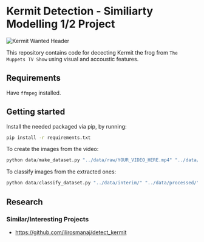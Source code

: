 # Kermit Detection - Similiarty Modelling 1/2 Project

![Kermit Wanted Header](https://vignette.wikia.nocookie.net/muppet/images/0/05/Iflorist_1.jpg)

This repository contains code for dececting Kermit the frog from `The Muppets TV Show` using visual and accoustic features.

## Requirements

Have `ffmpeg` installed.

## Getting started

Install the needed packaged via pip, by running:

```bash
pip install -r requirements.txt
```

To create the images from the video:
```python
python data/make_dataset.py "../data/raw/YOUR_VIDEO_HERE.mp4" "../data/interim/"
```

To classify images from the extracted ones:
```python
python data/classify_dataset.py "../data/interim/" "../data/processed/"
```

## Research

### Similar/Interesting Projects

* https://github.com/ilirosmanaj/detect_kermit